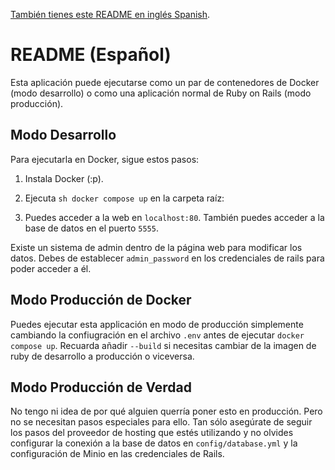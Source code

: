 [También tienes este README en inglés Spanish](README.md).

# README (Español)
Esta aplicación puede ejecutarse como un par de contenedores de Docker (modo desarrollo) o como una aplicación normal de Ruby on Rails (modo producción).  

## Modo Desarrollo  

Para ejecutarla en Docker, sigue estos pasos:  

1. Instala Docker (:p).  


3. Ejecuta ```sh docker compose up```  en la carpeta raíz:  

4. Puedes acceder a la web en `localhost:80`. También puedes acceder a la base de datos en el puerto `5555`.  

Existe un sistema de admin dentro de la página web para modificar los datos. Debes de establecer `admin_password` en los credenciales de rails para poder acceder a él.

## Modo Producción de Docker
Puedes ejecutar esta applicación en modo de producción simplemente cambiando la confiugración en el archivo `.env` antes de ejecutar `docker compose up`. Recuarda añadir `--build` si necesitas cambiar de la imagen de ruby de desarrollo a producción o viceversa.

## Modo Producción de Verdad  

No tengo ni idea de por qué alguien querría poner esto en producción. Pero no se necesitan pasos especiales para ello. Tan sólo asegúrate de seguir los pasos del proveedor de hosting que estés utilizando y no olvides configurar la conexión a la base de datos en `config/database.yml` y la configuración de Minio en las credenciales de Rails.







